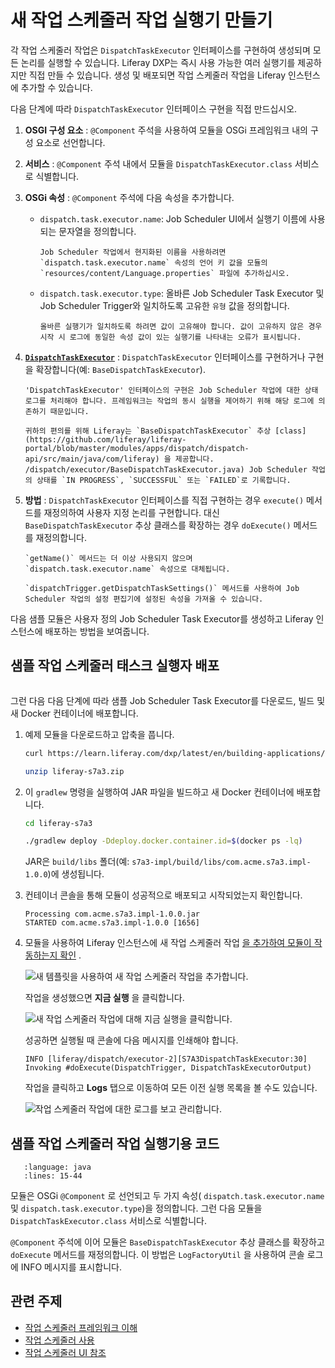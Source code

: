 # 새 작업 스케줄러 작업 실행기 만들기

각 작업 스케줄러 작업은 `DispatchTaskExecutor` 인터페이스를 구현하여 생성되며 모든 논리를 실행할 수 있습니다. Liferay DXP는 즉시 사용 가능한 여러 실행기를 제공하지만 직접 만들 수 있습니다. 생성 및 배포되면 작업 스케줄러 작업을 Liferay 인스턴스에 추가할 수 있습니다.

다음 단계에 따라 `DispatchTaskExecutor` 인터페이스 구현을 직접 만드십시오.

1. **OSGI 구성 요소** : `@Component` 주석을 사용하여 모듈을 OSGi 프레임워크 내의 구성 요소로 선언합니다.

1. **서비스** : `@Component` 주석 내에서 모듈을 `DispatchTaskExecutor.class` 서비스로 식별합니다.

1. **OSGi 속성** : `@Component` 주석에 다음 속성을 추가합니다.

   * `dispatch.task.executor.name`: Job Scheduler UI에서 실행기 이름에 사용되는 문자열을 정의합니다.

      ```{note}
      Job Scheduler 작업에서 현지화된 이름을 사용하려면 `dispatch.task.executor.name` 속성의 언어 키 값을 모듈의 `resources/content/Language.properties` 파일에 추가하십시오.
      ```

   * `dispatch.task.executor.type`: 올바른 Job Scheduler Task Executor 및 Job Scheduler Trigger와 일치하도록 고유한 `유형` 값을 정의합니다.

      ```{note}
      올바른 실행기가 일치하도록 하려면 값이 고유해야 합니다. 값이 고유하지 않은 경우 시작 시 로그에 동일한 속성 값이 있는 실행기를 나타내는 오류가 표시됩니다.
      ```

1. [**`DispatchTaskExecutor`**](https://github.com/liferay/liferay-portal/blob/master/modules/apps/dispatch/dispatch-api/src/main/java/com/liferay/dispatch/executor/DispatchTaskExecutor.java) : `DispatchTaskExecutor` 인터페이스를 구현하거나 구현을 확장합니다(예: `BaseDispatchTaskExecutor`).

      ```{important}
      'DispatchTaskExecutor' 인터페이스의 구현은 Job Scheduler 작업에 대한 상태 로그를 처리해야 합니다. 프레임워크는 작업의 동시 실행을 제어하기 위해 해당 로그에 의존하기 때문입니다.

      귀하의 편의를 위해 Liferay는 `BaseDispatchTaskExecutor` 추상 [class](https://github.com/liferay/liferay-portal/blob/master/modules/apps/dispatch/dispatch-api/src/main/java/com/liferay) 을 제공합니다. /dispatch/executor/BaseDispatchTaskExecutor.java) Job Scheduler 작업의 상태를 `IN PROGRESS`, `SUCCESSFUL` 또는 `FAILED`로 기록합니다.
      ```

1. **방법** : `DispatchTaskExecutor` 인터페이스를 직접 구현하는 경우 `execute()` 메서드를 재정의하여 사용자 지정 논리를 구현합니다. 대신 `BaseDispatchTaskExecutor` 추상 클래스를 확장하는 경우 `doExecute()` 메서드를 재정의합니다.

   ```{note}
   `getName()` 메서드는 더 이상 사용되지 않으며 `dispatch.task.executor.name` 속성으로 대체됩니다.
   ```

   ```{tip}
   `dispatchTrigger.getDispatchTaskSettings()` 메서드를 사용하여 Job Scheduler 작업의 설정 편집기에 설정된 속성을 가져올 수 있습니다.
   ```

다음 샘플 모듈은 사용자 정의 Job Scheduler Task Executor를 생성하고 Liferay 인스턴스에 배포하는 방법을 보여줍니다.

## 샘플 작업 스케줄러 태스크 실행자 배포

```{include} /_snippets/run-liferay-portal.md
```

그런 다음 다음 단계에 따라 샘플 Job Scheduler Task Executor를 다운로드, 빌드 및 새 Docker 컨테이너에 배포합니다.

1. 예제 모듈을 다운로드하고 압축을 풉니다.

   ```bash
   curl https://learn.liferay.com/dxp/latest/en/building-applications/core-frameworks/job-scheduler-framework/liferay-s7a3.zip -O
   ```

   ```bash
   unzip liferay-s7a3.zip
   ```

1. 이 `gradlew` 명령을 실행하여 JAR 파일을 빌드하고 새 Docker 컨테이너에 배포합니다.

   ```bash
   cd liferay-s7a3
   ```

   ```bash
   ./gradlew deploy -Ddeploy.docker.container.id=$(docker ps -lq)
   ```

   JAR은 `build/libs` 폴더(예: `s7a3-impl/build/libs/com.acme.s7a3.impl-1.0.0`)에 생성됩니다.

1. 컨테이너 콘솔을 통해 모듈이 성공적으로 배포되고 시작되었는지 확인합니다.

   ```log
   Processing com.acme.s7a3.impl-1.0.0.jar
   STARTED com.acme.s7a3.impl-1.0.0 [1656]
   ```

1. 모듈을 사용하여 Liferay 인스턴스에 새 작업 스케줄러 작업 [을 추가하여 모듈이 작동하는지 확인](./using-job-scheduler.md#adding-a-new-job-scheduler-task) .

   ![새 템플릿을 사용하여 새 작업 스케줄러 작업을 추가합니다.](./creating-a-new-job-scheduler-task-executor/images/01.png)

   작업을 생성했으면 **지금 실행** 을 클릭합니다.

   ![새 작업 스케줄러 작업에 대해 지금 실행을 클릭합니다.](./creating-a-new-job-scheduler-task-executor/images/02.png)

   성공하면 실행될 때 콘솔에 다음 메시지를 인쇄해야 합니다.

   ```log
   INFO [liferay/dispatch/executor-2][S7A3DispatchTaskExecutor:30] Invoking #doExecute(DispatchTrigger, DispatchTaskExecutorOutput)
   ```

   작업을 클릭하고 **Logs** 탭으로 이동하여 모든 이전 실행 목록을 볼 수도 있습니다.

   ![작업 스케줄러 작업에 대한 로그를 보고 관리합니다.](./creating-a-new-job-scheduler-task-executor/images/03.png)

## 샘플 작업 스케줄러 작업 실행기용 코드

```{literalinclude} creating-a-new-job-scheduler-task-executor/resources/liferay-s7a3.zip/s7a3-impl/src/main/java/com/acme/s7a3/internal/dispatch/executor/S7A3DispatchTaskExecutor.java
   :language: java
   :lines: 15-44
```

모듈은 OSGi `@Component` 로 선언되고 두 가지 속성( `dispatch.task.executor.name` 및 `dispatch.task.executor.type`)을 정의합니다. 그런 다음 모듈을 `DispatchTaskExecutor.class` 서비스로 식별합니다.

`@Component` 주석에 이어 모듈은 `BaseDispatchTaskExecutor` 추상 클래스를 확장하고 `doExecute` 메서드를 재정의합니다. 이 방법은 `LogFactoryUtil` 을 사용하여 콘솔 로그에 INFO 메시지를 표시합니다.

## 관련 주제

* [작업 스케줄러 프레임워크 이해](./understanding-the-job-scheduler-framework.md)
* [작업 스케줄러 사용](./using-job-scheduler.md)
* [작업 스케줄러 UI 참조](./job-scheduler-ui-reference.md)
